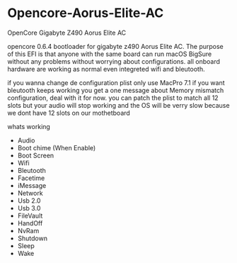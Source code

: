 # Opencore-Aorus-Elite-AC
OpenCore Gigabyte Z490 Aorus Elite AC

opencore 0.6.4 bootloader for gigabyte z490 Aorus Elite AC.
The purpose of this EFI is that anyone with the same board can run macOS BigSure without any problems without worrying about configurations.
all onboard hardware are working as normal even integreted wifi and bleutooth.

if you wanna change de configuration plist only use MacPro 7.1 if you want bleutooth keeps working
you get a one message about Memory mismatch configuration, deal with it for now. you can patch the plist to match all 12 slots but your audio will stop working and the OS will be verry slow because we dont have 12 slots on our mothetboard 

whats working 
* Audio
* Boot chime (When Enable)
* Boot Screen 
* Wifi 
* Bleutooth
* Facetime
* iMessage
* Network
* Usb 2.0
* Usb 3.0
* FileVault
* HandOff
* NvRam
* Shutdown
* Sleep
* Wake
